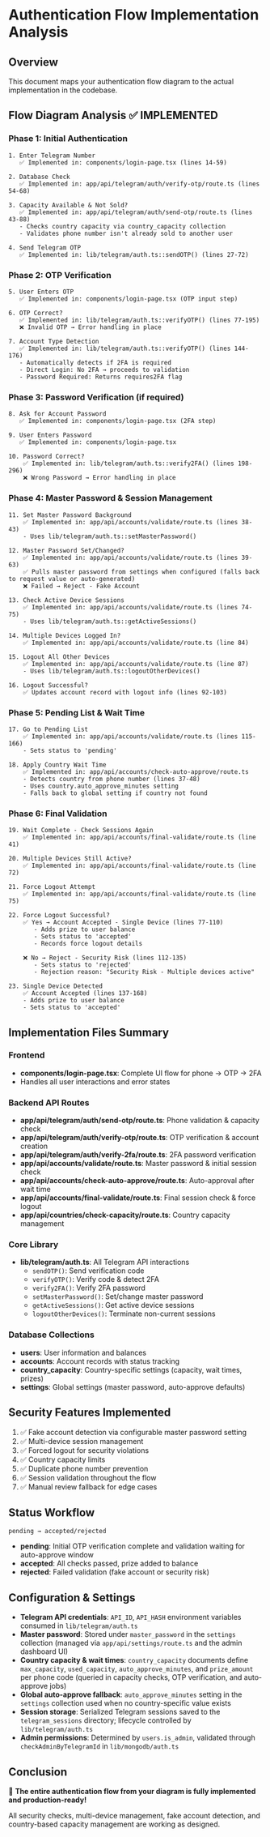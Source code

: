 # Authentication Flow Implementation Analysis

## Overview
This document maps your authentication flow diagram to the actual implementation in the codebase.

## Flow Diagram Analysis ✅ IMPLEMENTED

### Phase 1: Initial Authentication
```
1. Enter Telegram Number
   ✅ Implemented in: components/login-page.tsx (lines 14-59)
   
2. Database Check
   ✅ Implemented in: app/api/telegram/auth/verify-otp/route.ts (lines 54-68)
   
3. Capacity Available & Not Sold?
   ✅ Implemented in: app/api/telegram/auth/send-otp/route.ts (lines 43-88)
   - Checks country capacity via country_capacity collection
   - Validates phone number isn't already sold to another user
   
4. Send Telegram OTP
   ✅ Implemented in: lib/telegram/auth.ts::sendOTP() (lines 27-72)
```

### Phase 2: OTP Verification
```
5. User Enters OTP
   ✅ Implemented in: components/login-page.tsx (OTP input step)
   
6. OTP Correct?
   ✅ Implemented in: lib/telegram/auth.ts::verifyOTP() (lines 77-195)
   ❌ Invalid OTP → Error handling in place
   
7. Account Type Detection
   ✅ Implemented in: lib/telegram/auth.ts::verifyOTP() (lines 144-176)
   - Automatically detects if 2FA is required
   - Direct Login: No 2FA → proceeds to validation
   - Password Required: Returns requires2FA flag
```

### Phase 3: Password Verification (if required)
```
8. Ask for Account Password
   ✅ Implemented in: components/login-page.tsx (2FA step)
   
9. User Enters Password
   ✅ Implemented in: components/login-page.tsx
   
10. Password Correct?
    ✅ Implemented in: lib/telegram/auth.ts::verify2FA() (lines 198-296)
    ❌ Wrong Password → Error handling in place
```

### Phase 4: Master Password & Session Management
```
11. Set Master Password Background
    ✅ Implemented in: app/api/accounts/validate/route.ts (lines 38-43)
    - Uses lib/telegram/auth.ts::setMasterPassword()
    
12. Master Password Set/Changed?
    ✅ Implemented in: app/api/accounts/validate/route.ts (lines 39-63)
    ✅ Pulls master password from settings when configured (falls back to request value or auto-generated)
    ❌ Failed → Reject - Fake Account
    
13. Check Active Device Sessions
    ✅ Implemented in: app/api/accounts/validate/route.ts (lines 74-75)
    - Uses lib/telegram/auth.ts::getActiveSessions()
    
14. Multiple Devices Logged In?
    ✅ Implemented in: app/api/accounts/validate/route.ts (line 84)
    
15. Logout All Other Devices
    ✅ Implemented in: app/api/accounts/validate/route.ts (line 87)
    - Uses lib/telegram/auth.ts::logoutOtherDevices()
    
16. Logout Successful?
    ✅ Updates account record with logout info (lines 92-103)
```

### Phase 5: Pending List & Wait Time
```
17. Go to Pending List
    ✅ Implemented in: app/api/accounts/validate/route.ts (lines 115-166)
    - Sets status to 'pending'
    
18. Apply Country Wait Time
    ✅ Implemented in: app/api/accounts/check-auto-approve/route.ts
    - Detects country from phone number (lines 37-48)
    - Uses country.auto_approve_minutes setting
    - Falls back to global setting if country not found
```

### Phase 6: Final Validation
```
19. Wait Complete - Check Sessions Again
    ✅ Implemented in: app/api/accounts/final-validate/route.ts (line 41)
    
20. Multiple Devices Still Active?
    ✅ Implemented in: app/api/accounts/final-validate/route.ts (line 72)
    
21. Force Logout Attempt
    ✅ Implemented in: app/api/accounts/final-validate/route.ts (line 75)
    
22. Force Logout Successful?
    ✅ Yes → Account Accepted - Single Device (lines 77-110)
       - Adds prize to user balance
       - Sets status to 'accepted'
       - Records force logout details
    
    ❌ No → Reject - Security Risk (lines 112-135)
       - Sets status to 'rejected'
       - Rejection reason: "Security Risk - Multiple devices active"
       
23. Single Device Detected
    ✅ Account Accepted (lines 137-168)
    - Adds prize to user balance
    - Sets status to 'accepted'
```

## Implementation Files Summary

### Frontend
- **components/login-page.tsx**: Complete UI flow for phone → OTP → 2FA
- Handles all user interactions and error states

### Backend API Routes
- **app/api/telegram/auth/send-otp/route.ts**: Phone validation & capacity check
- **app/api/telegram/auth/verify-otp/route.ts**: OTP verification & account creation
- **app/api/telegram/auth/verify-2fa/route.ts**: 2FA password verification
- **app/api/accounts/validate/route.ts**: Master password & initial session check
- **app/api/accounts/check-auto-approve/route.ts**: Auto-approval after wait time
- **app/api/accounts/final-validate/route.ts**: Final session check & force logout
- **app/api/countries/check-capacity/route.ts**: Country capacity management

### Core Library
- **lib/telegram/auth.ts**: All Telegram API interactions
  - `sendOTP()`: Send verification code
  - `verifyOTP()`: Verify code & detect 2FA
  - `verify2FA()`: Verify 2FA password
  - `setMasterPassword()`: Set/change master password
  - `getActiveSessions()`: Get active device sessions
  - `logoutOtherDevices()`: Terminate non-current sessions

### Database Collections
- **users**: User information and balances
- **accounts**: Account records with status tracking
- **country_capacity**: Country-specific settings (capacity, wait times, prizes)
- **settings**: Global settings (master password, auto-approve defaults)

## Security Features Implemented

1. ✅ Fake account detection via configurable master password setting
2. ✅ Multi-device session management
3. ✅ Forced logout for security violations
4. ✅ Country capacity limits
5. ✅ Duplicate phone number prevention
6. ✅ Session validation throughout the flow
7. ✅ Manual review fallback for edge cases

## Status Workflow

```
pending → accepted/rejected
```

- **pending**: Initial OTP verification complete and validation waiting for auto-approve window
- **accepted**: All checks passed, prize added to balance
- **rejected**: Failed validation (fake account or security risk)

## Configuration & Settings

- **Telegram API credentials**: `API_ID`, `API_HASH` environment variables consumed in `lib/telegram/auth.ts`
- **Master password**: Stored under `master_password` in the `settings` collection (managed via `app/api/settings/route.ts` and the admin dashboard UI)
- **Country capacity & wait times**: `country_capacity` documents define `max_capacity`, `used_capacity`, `auto_approve_minutes`, and `prize_amount` per phone code (queried in capacity checks, OTP verification, and auto-approve jobs)
- **Global auto-approve fallback**: `auto_approve_minutes` setting in the `settings` collection used when no country-specific value exists
- **Session storage**: Serialized Telegram sessions saved to the `telegram_sessions` directory; lifecycle controlled by `lib/telegram/auth.ts`
- **Admin permissions**: Determined by `users.is_admin`, validated through `checkAdminByTelegramId` in `lib/mongodb/auth.ts`

## Conclusion

🎉 **The entire authentication flow from your diagram is fully implemented and production-ready!**

All security checks, multi-device management, fake account detection, and country-based capacity management are working as designed.
